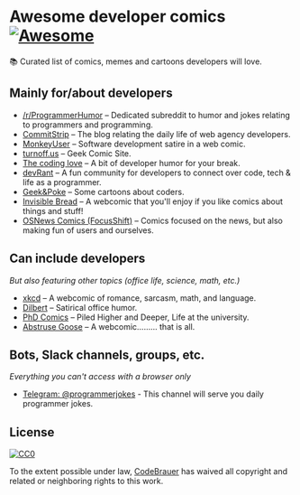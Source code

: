 # Awesome developer comics [![Awesome](https://awesome.re/badge-flat.svg)](https://awesome.re)

📚 Curated list of comics, memes and cartoons developers will love.

## Mainly for/about developers

- [/r/ProgrammerHumor](https://www.reddit.com/r/ProgrammerHumor/) – Dedicated subreddit to humor and jokes relating to programmers and programming.
- [CommitStrip](http://www.commitstrip.com/en/) – The blog relating the daily life of web agency developers.
- [MonkeyUser](https://www.monkeyuser.com/) – Software development satire in a web comic.
- [turnoff.us](http://turnoff.us/) – Geek Comic Site.
- [The coding love](https://thecodinglove.com/) – A bit of developer humor for your break.
- [devRant](https://devrant.com/feed) – A fun community for developers to connect over code, tech & life as a programmer.
- [Geek&Poke](http://geek-and-poke.com/) – Some cartoons about coders.
- [Invisible Bread](http://invisiblebread.com/) – A webcomic that you'll enjoy if you like comics about things and stuff!
- [OSNews Comics (FocusShift)](http://www.osnews.com/comics) – Comics focused on the news, but also making fun of users and ourselves.

## Can include developers

*But also featuring other topics (office life, science, math, etc.)*

- [xkcd](https://xkcd.com/) – A webcomic of romance, sarcasm, math, and language.
- [Dilbert](https://dilbert.com/) – Satirical office humor.
- [PhD Comics](http://phdcomics.com/) – Piled Higher and Deeper, Life at the university.
- [Abstruse Goose](https://abstrusegoose.com/) – A webcomic......... that is all.

## Bots, Slack channels, groups, etc.

*Everything you can't access with a browser only*

- [Telegram: @programmerjokes](https://telegram.me/programmerjokes) - This channel will serve you daily programmer jokes.


## License

[![CC0](http://mirrors.creativecommons.org/presskit/buttons/88x31/svg/cc-zero.svg)](https://creativecommons.org/publicdomain/zero/1.0/)

To the extent possible under law, [CodeBrauer](https://github.com/CodeBrauer) has waived all copyright and related or neighboring rights to this work.
